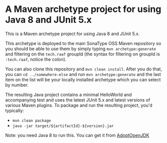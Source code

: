# A Maven archetype project for using Java 8 and JUnit 5.x

This is a Maven archetype project for using Java 8 and JUnit 5.x.

This archetype is deployed to the main SonaType OSS Maven repository so you should be able to use them by simply typing `mvn archetype:generate` and filtering on the `tech.raaf` groupId (the syntax for filtering on groupId is `:tech.raaf`, notice the colon).

You can also clone this repository and `mvn clean install`. After you do that, you can `cd ../somewhere-else` and run `mvn archetype:generate` and the last item on the list will be your locally installed archetype which you can select by number.

The resulting Java project contains a minimal HelloWorld and accompanying test and uses the latest JUnit 5.x and latest versions of various Maven plugins. To package and run the resulting project, you'd typically:

 * `mvn clean package`
 * `java -jar target/${artifactId}-${version}.jar`

Note: you need Java 8 to run this. You can get it from [AdoptOpenJDK](https://adoptopenjdk.net/)

